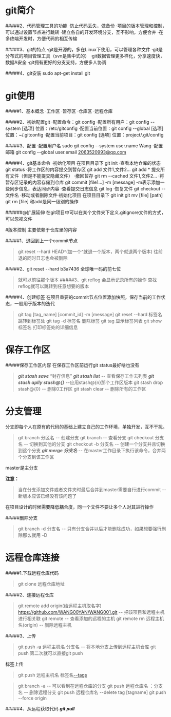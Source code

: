 # git简介
#####2、代码管理工具的功能
    ·防止代码丢失，做备份
    ·项目的版本管理和控制，可以通过设置节点进行跳转
    ·建立各自的开发环境分支，互不影响，方便合并
    ·在多终端开发时，方便代码的相互传输

#####3、git的特点
    ·git是开源的，多在Linux下使用，可以管理各种文件
    ·git是分布式的项目管理工具（svn是集中式的）
    ·git数据管理更多样化，分享速度快，数据A安全
    ·git拥有更好的分支支持，方便多人协调

#####4、git安装
    sudo apt-get install git

# git使用
#####1、基本概念
    ·工作区
    ·暂存区
    ·仓库区
    ·远程仓库

#####2、初始配置git
    ·配置命令：git config
        ·配置所有用户：git config --system [选项]   位置：/etc/gitconfig
        ·配置当前位置：git config --global [选项]   位置：~/.gitconfig
        ·配置当前项目：git config [选项]    位置：project/.git/config
    
#####3、配置
    ·配置用户名
        sudo git config --system user.name Wang
    ·配置邮箱
        git config --global user.email 2063520993@qq.com
    
    
#####4、git基本命令
    ·初始化项目
        在项目目录下 git init
    ·查看本地仓库的状态
        git status
    ·将工作区的内容提交到暂存区
        git add 文件1,文件2...
        git add * 提交所有文件（但是不能提交隐藏文件）
    ·撤回暂存
        git rm --cached 文件1,文件2...
    ·将暂存区记录的内容存储到仓库
        git commit [file1...] -m [message]
        -m表示添加一些同步信息，表达同步内容
    ·查看提交日志信息
        git log
    ·恢复文件
        git checkout -- 文件名
    ·移动或者删除文件·初始化项目
        在项目目录下 git init
        git mv [file] [path]
        git rm [file]
        和add是同一级别的操作



######@扩展延伸
    在git项目中可以在某个文件夹下定义.gitignore文件的方式，可以忽视文件


#版本控制
主要依赖于仓库里的内容

#####1、退回到上一个commit节点
>git reset --hard HEAD^(加一个^就退一个版本，两个就退两个版本)
>往前退的同时日志也会被删除

#####2、git reset --hard b3a7436
全球唯一码的前七位
>就可以前往那个版本
#####3、git reflog
会显示记录所有的操作
>查找reflog就可以跳转到任意想要的版本

#####4、创建标签
在项目重要的commit节点位置添加快照，保存当前的工作状态，一般用于版本的迭代
>git tag [tag_name] [commit_id] -m [message]
>git reset --hard 标签名 跳转到标签处
>git tag -d 标签名 删除标签
>git tag 显示标签列表
>git show 标签名 打印标签处的详细信息

# 保存工作区

#####保存工作区内容
在保存工作区前运行git status最好啥也没有
>***git stash save*** “封存信息”
>***git stash list*** -- 查看保存工作去列表
>***git stash aplly stash@{}*** --应用stash@{n}那个工作区版本
>git stash drop stash@{0} -- 删除0工作区
>git stash clear -- 删除所有的工作区

# 分支管理
分支即每个人在原有的代码的基础上建立自己的工作环境，单独开发，互不干扰。
>git branch 分区名 -- 创建分支
>git branch -- 查看分支
>git checkout 分支名 -- 切换到其他的分支
>git checkout -b 分支名 -- 创建一个分支并且切换到这个分支
>***git merge 分支名*** -- 在master工作目录下执行该命令，合并两个分支到该工作区

master是主分支

**注意：**
>当在分支添加文件或者文件夹时最后合并到master需要自行进行commit -- 新版本应该已经没有该问题了

在项目设计的时候需要降低耦合度，同一个文件不要让多个人对其进行操作

#####删除分支
>git branch -d 分支名 -- 只有分支合并以后才能删除成功，如果想要强行删除那么就用 -D

# 远程仓库连接

#####1.下载远程仓库代码
>git clone 远程仓库地址

#####2、连接远程仓库
>git remote add origin(给远程主机取名字) https://github.com/WANG00YAN/WANG001.git -- 把该项目和远程主机进行相关联
>git remote -- 查看添加的远程的主机
>git remote rm 远程主机名(origin) -- 删除远程主机

#####3、上传
>git push [-u](第一次上传需要的参数) 远程主机名 分支名 -- 将本地分支上传到远程主机仓库
>git push 第二次就可以直接git push

标签上传
>git push 远程主机名 标签名[--tags](上传所有标签)

>git branch -a -- 可以看到在远程仓库的分支
>git push 远程仓库名 ：分支名 -- 删除远程分支
>git push 远程仓库名 --delete tag [tagname]
>git push --force origin

#####4、从远程获取代码
***git pull***
>

